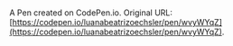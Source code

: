 # 

A Pen created on CodePen.io. Original URL: [https://codepen.io/luanabeatrizoechsler/pen/wvyWYqZ](https://codepen.io/luanabeatrizoechsler/pen/wvyWYqZ).


